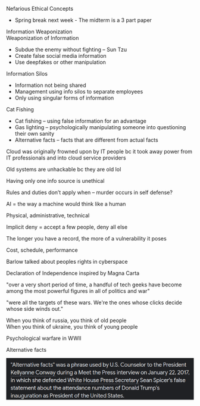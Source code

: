 Nefarious Ethical Concepts

- Spring break next week - The midterm is a 3 part paper
    
Information Weaponization  
Weaponization of Information

- Subdue the enemy without fighting – Sun Tzu
- Create false social media information
- Use deepfakes or other manipulation

Information Silos

- Information not being shared
- Management using info silos to separate employees
- Only using singular forms of information

Cat Fishing

- Cat fishing – using false information for an advantage
- Gas lighting – psychologically manipulating someone into questioning their own sanity
- Alternative facts – facts that are different from actual facts
 
Cloud was originally frowned upon by IT people bc it took away power from IT professionals and into cloud service providers
 
Old systems are unhackable bc they are old lol
 
Having only one info source is unethical
 
Rules and duties don’t apply when – murder occurs in self defense?
 
AI = the way a machine would think like a human
 
Physical, administrative, technical
 
Implicit deny = accept a few people, deny all else
 
The longer you have a record, the more of a vulnerability it poses
 
Cost, schedule, performance
 
Barlow talked about peoples rights in cyberspace
 
Declaration of Independence inspired by Magna Carta
 
"over a very short period of time, a handful of tech geeks have become among the most powerful figures in all of politics and war"
 
"were all the targets of these wars. We're the ones whose clicks decide whose side winds out."
 
When you think of russia, you think of old people  
When you think of ukraine, you think of young people
 
Psychological warfare in WWII
 
Alternative facts

!["Alternative facts" was a phrase used by U.S. Counselor to the President Kellyanne Conway during a Meet the Press interview on January 22, 2017, in which she defended White House Press Secretary Sean Spicer's false statement about the attendance numbers of Donald Trump's inauguration as President of the United States. ](Exported%20image%2020240525213148-0.png)